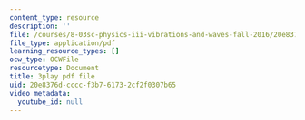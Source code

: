 ```yaml
---
content_type: resource
description: ''
file: /courses/8-03sc-physics-iii-vibrations-and-waves-fall-2016/20e8376dccccf3b761732cf2f0307b65_QxemLb8-5AA.pdf
file_type: application/pdf
learning_resource_types: []
ocw_type: OCWFile
resourcetype: Document
title: 3play pdf file
uid: 20e8376d-cccc-f3b7-6173-2cf2f0307b65
video_metadata:
  youtube_id: null
---
```

